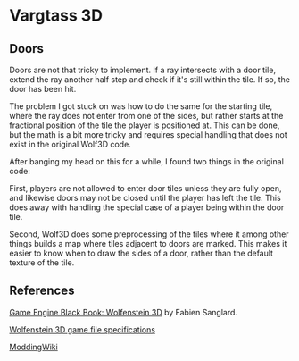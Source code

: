 # Vargtass 3D

## Doors

Doors are not that tricky to implement. If a ray intersects with a door tile, extend the
ray another half step and check if it's still within the tile. If so, the door has been
hit.

The problem I got stuck on was how to do the same for the starting tile, where the ray
does not enter from one of the sides, but rather starts at the fractional position of
the tile the player is positioned at. This can be done, but the math is a bit more
tricky and requires special handling that does not exist in the original Wolf3D code.

After banging my head on this for a while, I found two things in the original code:

First, players are not allowed to enter door tiles unless they are fully open, and
likewise doors may not be closed until the player has left the tile. This does away
with handling the special case of a player being within the door tile.

Second, Wolf3D does some preprocessing of the tiles where it among other things builds
a map where tiles adjacent to doors are marked. This makes it easier to know when to
draw the sides of a door, rather than the default texture of the tile.

## References

[Game Engine Black Book: Wolfenstein 3D](https://fabiensanglard.net/gebbwolf3d/index.html) by Fabien Sanglard.

[Wolfenstein 3D game file specifications](https://vpoupet.github.io/wolfenstein/docs/files.html)

[ModdingWiki](https://moddingwiki.shikadi.net/wiki/GameMaps_Format)
